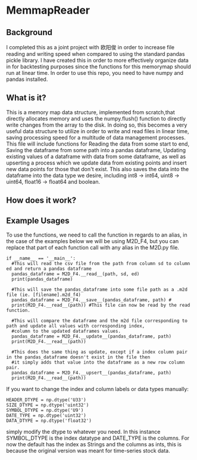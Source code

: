 # MemmapReader
## Background

I completed this as a joint project with 欧阳俊 in order to increase file reading and writing speed when compared to using the standard pandas pickle library. I have created this in order to more effectively organize data in for backtesting purposes since the functions for this memorymap should run at linear time. In order to use this repo, you need to have numpy and pandas installed.

## What is it?

This is a memory map data structure, implemented from scratch,that directly allocates memory and uses the numpy.flush() function to directly write changes from the array to the disk. In doing so, this becomes a very useful data structure to utilize in order to write and read files in linear time, saving processing speed for a multitude of data management processes. This file will include functions for Reading the data from some start to end, Saving the dataframe from some path into a pandas dataframe, Updating existing values of a dataframe with data from some dataframe, as well as upserting a process which we update data from existing points and insert new data points for those that don't exist. This also saves the data into the dataframe into the data type we desire, including int8 -> int64, uint8 -> uint64, float16 -> float64 and boolean.

## How does it work?

## Example Usages
To use the functions, we need to call the function in regards to an alias, in the case of the examples below we will be using M2D_F4, but you can replace that part of each function call with any alias in the M2D.py file.

```
if __name__ == '__main__':
  #This will read the csv file from the path from column sd to column ed and return a pandas dataframe
  pandas_dataframe = M2D_F4.__read__(path, sd, ed) 
  print(pandas_dataframe)

  #This will save the pandas_dataframe into some file path as a .m2d file (ie. [filename].m2d_f4)
  pandas_dataframe = M2D_F4.__save__(pandas_dataframe, path) #
  print(M2D_F4.__read__(path)) #This file can now be read by the read function.

  #This will compare the dataframe and the m2d file corresponding to path and update all values with corresponding index,
  #column to the updated dataframes values.
  pandas_dataframe = M2D_F4.__update__(pandas_dataframe, path) 
  print(M2D_F4.__read__(path))

  #This does the same thing as update, except if a index column pair in the pandas_dataframe doesn't exist in the file then
  #it simply adds that value into the dataframe as a new row column pair.
  pandas_dataframe = M2D_F4.__upsert__(pandas_dataframe, path)
  print(M2D_F4.__read__(path))
```

If you want to change the index and column labels or data types manually:

```
HEADER_DTYPE = np.dtype('U33')
SIZE_DTYPE = np.dtype('uint32')
SYMBOL_DTYPE = np.dtype('U9')
DATE_TYPE = np.dtype('uint32')
DATA_DTYPE = np.dtype('float32')
```
simply modify the dtype to whatever you need. In this instance SYMBOL_DTYPE is the index datatype and DATE_TYPE is the columns.
For now the default has the index as Strings and the columns as ints, this is because the original version was meant for time-series stock data.

